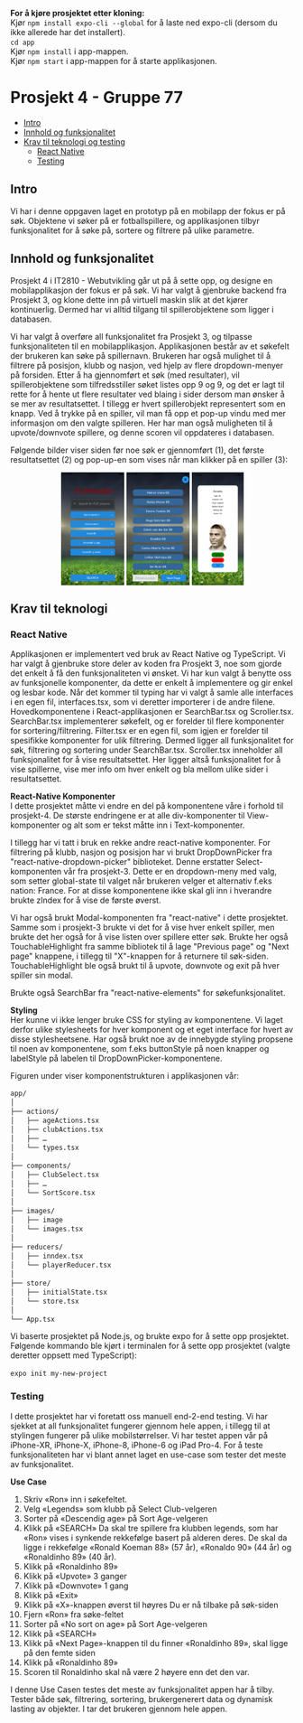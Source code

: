 **For å kjøre prosjektet etter kloning:** <br>
Kjør `npm install expo-cli --global` for å laste ned expo-cli (dersom du ikke allerede har det installert). <br> 
`cd app` <br>
Kjør `npm install` i app-mappen. <br>
Kjør `npm start` i app-mappen for å starte applikasjonen.


# Prosjekt 4 - Gruppe 77

*  [Intro](#intro)
*  [Innhold og funksjonalitet](#innhold-og-funksjonalitet)
*  [Krav til teknologi og testing](#krav-til-teknologi-og-testing)
    *  [React Native](#react-native)
    *  [Testing](#testing)

## Intro

Vi har i denne oppgaven laget en prototyp på en mobilapp der fokus er på søk. Objektene vi søker på er fotballspillere, og applikasjonen tilbyr
funksjonalitet for å søke på, sortere og filtrere på ulike parametre. 

## Innhold og funksjonalitet

Prosjekt 4 i IT2810 - Webutvikling går ut på å sette opp, og designe en mobilapplikasjon der fokus er på søk. 
Vi har valgt å gjenbruke backend fra Prosjekt 3, og klone dette inn på virtuell maskin slik at det kjører kontinuerlig. 
Dermed har vi alltid tilgang til spillerobjektene som ligger i databasen. 

Vi har valgt å overføre all funksjonalitet fra Prosjekt 3, og tilpasse funksjonaliteten til en mobilapplikasjon.
Applikasjonen består av et søkefelt der brukeren kan søke på spillernavn. 
Brukeren har også mulighet til å filtrere på posisjon, klubb og nasjon, ved hjelp av flere dropdown-menyer på forsiden. 
Etter å ha gjennomført et søk (med resultater), vil spillerobjektene som tilfredsstiller søket listes opp 9 og 9, og det er lagt til rette for å hente ut flere resultater ved blaing i sider dersom man ønsker å se mer av resultatsettet. 
I tillegg er hvert spillerobjekt representert som en knapp. Ved å trykke på en spiller, vil man få opp et pop-up vindu med mer informasjon om den valgte spilleren. 
Her har man også muligheten til å upvote/downvote spillere, og denne scoren vil oppdateres i databasen. 

Følgende bilder viser siden før noe søk er gjennomført (1), det første resultatsettet (2) og pop-up-en som vises når man klikker på en spiller (3):


<div align="center">
    <img src="app/images/search.png" align="center" height="200">
    <img src="app/images/scroller.png" align="center" height="200">
    <img src="app/images/modal.png" align="center" height="200">
</div>




## Krav til teknologi

### React Native
Applikasjonen er implementert ved bruk av React Native og TypeScript. Vi har valgt å gjenbruke store deler av koden fra Prosjekt 3, noe som gjorde det enkelt 
å få den funksjonaliteten vi ønsket. Vi har kun valgt å benytte oss av funksjonelle komponenter, da dette er enkelt å implementere og gir enkel og lesbar kode. 
Når det kommer til typing har vi valgt å samle alle interfaces i en egen fil, interfaces.tsx, som vi deretter importerer i de andre filene. 
Hovedkomponentene i React-applikasjonen er SearchBar.tsx og Scroller.tsx. SearchBar.tsx implementerer søkefelt, 
og er forelder til flere komponenter for sortering/filtrering. Filter.tsx er en egen fil, som igjen er forelder til spesifikke komponenter for ulik filtrering. 
Dermed ligger all funksjonalitet for søk, filtrering og sortering under SearchBar.tsx.
Scroller.tsx inneholder all funksjonalitet for å vise resultatsettet. 
Her ligger altså funksjonalitet for å vise spillerne, vise mer info om hver enkelt og bla mellom ulike sider i resultatsettet. 

**React-Native Komponenter**
<br>
I dette prosjektet måtte vi endre en del på komponentene våre i forhold til prosjekt-4. De største endringene er at alle div-komponenter til 
View-komponenter og alt som er tekst måtte inn i Text-komponenter. 

I tillegg har vi tatt i bruk en rekke andre react-native komponenter. For filtrering på klubb, nasjon og posisjon har vi brukt DropDownPicker fra 
"react-native-dropdown-picker" biblioteket. Denne erstatter Select-komponenten vår fra prosjekt-3. Dette er en dropdown-meny med valg, som setter global-state 
til valget når brukeren velger et alternativ f.eks nation: France. For at disse komponentene ikke skal gli inn i hverandre brukte zIndex for å vise de første øverst.

Vi har også brukt Modal-komponenten fra "react-native" i dette prosjektet. Samme som i prosjekt-3 brukte vi det for å vise hver enkelt spiller, men brukte det her også for å 
vise listen over spillere etter søk. Brukte her også TouchableHighlight fra samme bibliotek til å lage "Previous page" og "Next page" knappene, 
i tillegg til "X"-knappen for å returnere til søk-siden. TouchableHighlight ble også brukt til å upvote, downvote og exit på hver spiller sin modal. 

Brukte også SearchBar fra "react-native-elements" for søkefunksjonalitet.

**Styling**
<br>
Her kunne vi ikke lenger bruke CSS for styling av komponentene. Vi laget derfor ulike stylesheets for hver komponent og et eget interface for hvert av 
disse stylesheetsene. Har også brukt noe av de innebygde styling propsene til noen av komponentene, som f.eks buttonStyle på noen knapper og labelStyle
på labelen til DropDownPicker-komponentene.



Figuren under viser komponentstrukturen i applikasjonen vår:

```
app/
│
├── actions/
│   ├── ageActions.tsx
│   ├── clubActions.tsx
│   ├── …
│   └── types.tsx
│	
├── components/
│   ├── ClubSelect.tsx
│   ├──	…
│   └── SortScore.tsx
│ 		
├── images/
│   ├──	image
│   └── images.tsx
│		
├── reducers/
│   ├── inndex.tsx
│   └── playerReducer.tsx
│
├── store/
│   ├── initialState.tsx
│   └── store.tsx
│
└── App.tsx
```

Vi baserte prosjektet på Node.js, og brukte expo for å sette opp prosjektet. 
Følgende kommando ble kjørt i terminalen for å sette opp prosjektet (valgte deretter oppsett med TypeScript):

`expo init my-new-project`

### Testing
I dette prosjektet har vi foretatt oss manuell end-2-end testing. Vi har sjekket at all funksjonalitet fungerer gjennom hele appen, i tillegg til at stylingen fungerer på ulike mobilstørrelser. Vi har testet appen vår på iPhone-XR, iPhone-X, iPhone-8, iPhone-6 og iPad Pro-4. For å teste funksjonaliteten har vi blant annet laget en use-case som tester det meste av funksjonalitet. 

**Use Case**

1.	Skriv «Ron» inn i søkefeltet. 
2.	Velg «Legends» som klubb på Select Club-velgeren
3.	Sorter på «Descendig age» på Sort Age-velgeren
4.	Klikk på «SEARCH»
Da skal tre spillere fra klubben legends, som har «Ron» vises i synkende rekkefølge basert på alderen deres. De skal da ligge i rekkefølge «Ronald Koeman 88» (57 år), «Ronaldo 90» (44 år) og «Ronaldinho 89» (40 år). 
5.	Klikk på «Ronaldinho 89»
6.	Klikk på «Upvote» 3 ganger
7.	Klikk på «Downvote» 1 gang
8.	Klikk på «Exit»
9.	Klikk på «X»-knappen øverst til høyres
Du er nå tilbake på søk-siden
10.	Fjern «Ron» fra søke-feltet
11.	Sorter på «No sort on age» på Sort Age-velgeren
12.	Klikk på «SEARCH»
13.	Klikk på «Next Page»-knappen til du finner «Ronaldinho 89», skal ligge på den femte siden
14.	Klikk på «Ronaldinho 89»
15.	Scoren til Ronaldinho skal nå være 2 høyere enn det den var. 

I denne Use Casen testes det meste av funksjonalitet appen har å tilby. Tester både søk, filtrering, sortering, brukergenerert data og dynamisk lasting av objekter. I tar det brukeren gjennom hele appen. 


